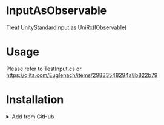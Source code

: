 # InputAsObservable
 Treat UnityStandardInput as UniRx(IObservable)

# Usage
 Please refer to TestInput.cs or
 https://qiita.com/Euglenach/items/29833548294a8b822b79

# Installation

<details>
<summary>Add from GitHub</summary>

You can also add it directly from GitHub on Unity 2019.4+. Note that you won't be able to receive updates through Package Manager this way, you'll have to update manually.

- open Package Manager
- click <kbd>+</kbd>
- select <kbd>Add from Git URL</kbd>
- paste `https://github.com/euglenach/InputAsObservable.git?path=Runtime`
- click <kbd>Add</kbd>
</details>
